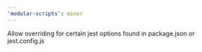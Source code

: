 ```yaml
---
'modular-scripts': minor
---
```


Allow overriding for certain jest options found in package.json or
jest.config.js
